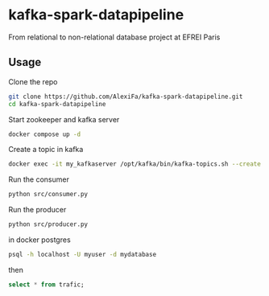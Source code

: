 # kafka-spark-datapipeline

From relational to non-relational database project at EFREI Paris

## Usage

Clone the repo

```bash
git clone https://github.com/AlexiFa/kafka-spark-datapipeline.git
cd kafka-spark-datapipeline
```

Start zookeeper and kafka server

```bash
docker compose up -d
```

Create a topic in kafka

```bash
docker exec -it my_kafkaserver /opt/kafka/bin/kafka-topics.sh --create --topic new --bootstrap-server localhost:9092
```
<!-- 
Create table in the database

```bash
docker exec -it my_postgres psql -h localhost -U myuser -d mydatabase -c "
CREATE TABLE transactions (
  transaction_id VARCHAR PRIMARY KEY,
  amount FLOAT,
  timestamp TIMESTAMPTZ
);"
``` -->

Run the consumer

```bash
python src/consumer.py
```

Run the producer

```bash
python src/producer.py
```

in docker postgres

```bash
psql -h localhost -U myuser -d mydatabase
```

then

```sql
select * from trafic;
```
